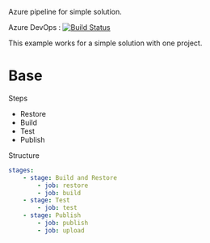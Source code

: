 Azure pipeline for simple solution.

Azure DevOps : [![Build Status](https://dev.azure.com/wistercorp/azure-pipelines/_apis/build/status/BasePipeline?branchName=develop)](https://dev.azure.com/wistercorp/azure-pipelines/_build/latest?definitionId=45&branchName=develop)

This example works for a simple solution with one project.

# Base
Steps

 - Restore
 - Build
 - Test
 - Publish

Structure

```yml
stages:
    - stage: Build and Restore
        - job: restore
        - job: build
    - stage: Test
        - job: test
    - stage: Publish
        - job: publish
        - job: upload
        
    
```


